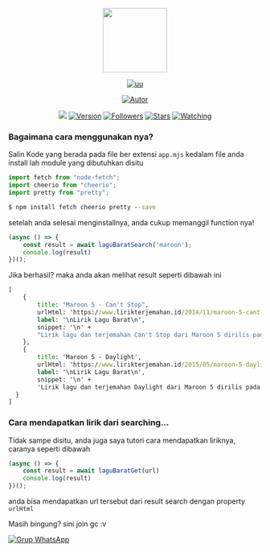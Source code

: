 <p align="center">
<img src="https://github.com/bolaxd.png?size=500" width="128" height="128"/>
</p>
<p align="center">
<a href="#"><img title="uu" src="https://img.shields.io/badge/Search%20lagu%20barat-green?colorA=%23ff0000&colorB=C13584&style=for-the-badge"></a>
</p>
<p align="center">
<a href="https://github.com/bolaxd"><img title="Autor" src="https://img.shields.io/badge/Author-bolaxd-5851DB.svg?style=for-the-badge&logo=github"></a>
</p>
</p>
<p align="center">
<a href="https://hits.seeyoufarm.com"><img src="https://hits.seeyoufarm.com/api/count/incr/badge.svg?url=https%3A%2F%2Fgithub.com%2Fbolaxd%2Fsearch-lirik.git&count_bg=%23833AB4&icon=&icon_color=%23E7E7E7&title=hits&edge_flat=true"/></a>
<a href="#"><img title="Version" src="https://img.shields.io/github/package-json/v/bolaxd/search-lirik?color=%23833AB4&logo=github&style=flat-square"></a>
<a href="https://github.com/bolaxd/search-lirik/followers/"><img title="Followers" src="https://img.shields.io/github/followers/bolaxd?color=%23833AB4&logo=github&style=flat-square"></a>
<a href="https://github.com/bolaxd/search-lirik/stargazers/"><img title="Stars" src="https://img.shields.io/github/stars/bolaxd/search-lirik?color=%23833AB4&logo=github&style=flat-square"></a>
<a href="https://github.com/bolaxd/search-lirik/watchers"><img title="Watching" src="https://img.shields.io/github/watchers/bolaxd/search-lirik?color=%23833AB4&logo=github&style=flat-square"></a>
</p>

### Bagaimana cara menggunakan nya?

Salin Kode yang berada pada file ber extensi ```app.mjs``` kedalam file anda
install lah module yang dibutuhkan disitu
```js
import fetch from "node-fetch";
import cheerio from "cheerio";
import pretty from "pretty";
```
```cmd 
$ npm install fetch cheerio pretty --save
```
setelah anda selesai menginstallnya, anda cukup memanggil function nya! 

```js
(async () => {
	const result = await laguBaratSearch('maroon');
	console.log(result)
})();
```
Jika berhasil? maka anda akan melihat result seperti dibawah ini 
```cmd 
[
	{
		title: "Maroon 5 - Can't Stop",
		urlHtml: 'https://www.lirikterjemahan.id/2014/11/maroon-5-cant-stop.html',
		label: '\nLirik Lagu Barat\n',
		snippet: '\n' +
		"Lirik lagu dan terjemahan Can't Stop dari Maroon 5 dirilis pada 16 Mei 2007 dalam alb…\n"
	},
	{
		title: 'Maroon 5 - Daylight',
		urlHtml: 'https://www.lirikterjemahan.id/2015/05/maroon-5-daylight.html',
		label: '\nLirik Lagu Barat\n',
		snippet: '\n' +
		'Lirik lagu dan terjemahan Daylight dari Maroon 5 dirilis pada 27 November 2012 dalam albu…\n'
  }
]
```
### Cara mendapatkan lirik dari searching... 

Tidak sampe disitu, anda juga saya tutori cara mendapatkan liriknya, caranya seperti dibawah 
```js 
(async () => {
	const result = await laguBaratGet(url)
	console.log(result)
})();
```
anda bisa mendapatkan url tersebut dari result search dengan property ```urlHtml```

Masih bingung? sini join gc :v

[![Grup WhatsApp](https://img.shields.io/badge/WhatsApp-25D366?style=for-the-badge&logo=whatsapp&logoColor=white)](https://chat.whatsapp.com/Joejcs0ebWl5Kqn97YEl4z)